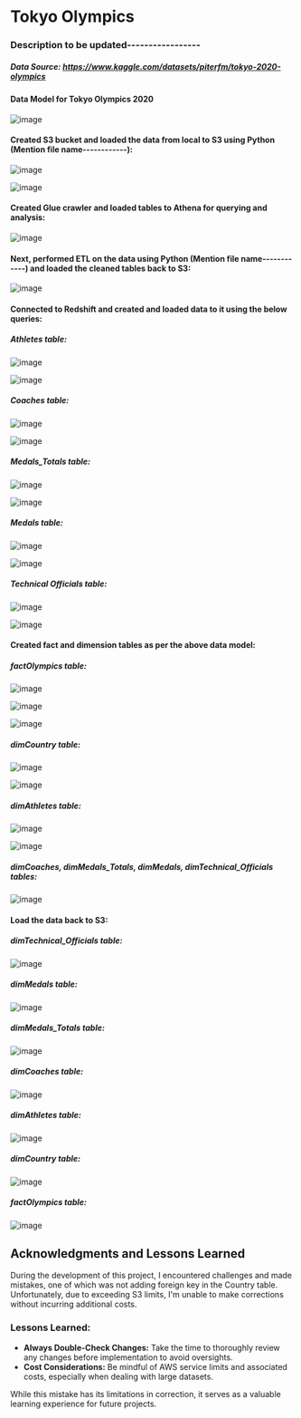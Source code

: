 # Tokyo Olympics

### Description to be updated-----------------

##### Data Source: https://www.kaggle.com/datasets/piterfm/tokyo-2020-olympics

#### Data Model for Tokyo Olympics 2020

![image](https://github.com/Dhiraj0107/tokyo-olympics/assets/118677714/56696120-de81-47fb-9243-f7dcf47247e9)


#### Created S3 bucket and loaded the data from local to S3 using Python (Mention file name------------):

![image](https://github.com/Dhiraj0107/Airbnb-Amsterdam/assets/118677714/b5f115d9-6662-47e1-b27d-08a269e1e83c)

![image](https://github.com/Dhiraj0107/tokyo-olympics/assets/118677714/e8738be0-001d-4ef7-85a6-c2c7bf7a2fe9)


#### Created Glue crawler and loaded tables to Athena for querying and analysis:

![image](https://github.com/Dhiraj0107/tokyo-olympics/assets/118677714/2efd2c5a-ffb6-4c8d-a3e0-a0eca0d22b2e)


#### Next, performed ETL on the data using Python (Mention file name------------) and loaded the cleaned tables back to S3:

![image](https://github.com/Dhiraj0107/tokyo-olympics/assets/118677714/1c107a77-1af1-47c3-9611-311740d9570b)


#### Connected to Redshift and created and loaded data to it using the below queries:


##### Athletes table:

![image](https://github.com/Dhiraj0107/tokyo-olympics/assets/118677714/4ab6a55b-c927-4247-930c-59e4c424e877)

![image](https://github.com/Dhiraj0107/tokyo-olympics/assets/118677714/f92e204a-815b-4d6a-a1d6-0d0277ae6f49)


##### Coaches table:

![image](https://github.com/Dhiraj0107/tokyo-olympics/assets/118677714/6ad41d17-98e8-47a8-81ae-2f09e1b7b2aa)

![image](https://github.com/Dhiraj0107/tokyo-olympics/assets/118677714/d88241c1-686a-4af4-9f8d-5f869fc446da)


##### Medals_Totals table:

![image](https://github.com/Dhiraj0107/tokyo-olympics/assets/118677714/938682b2-bd50-4ca0-bc35-da367f7c13ac)

![image](https://github.com/Dhiraj0107/tokyo-olympics/assets/118677714/c141d87d-11ab-43d9-aa8b-cd9ff6541d57)


##### Medals table:

![image](https://github.com/Dhiraj0107/tokyo-olympics/assets/118677714/b02ad8dc-d035-498e-b6a2-bc73c5b91b53)

![image](https://github.com/Dhiraj0107/tokyo-olympics/assets/118677714/6c67c58f-7a8b-43ff-b1cf-7e417b761a00)


##### Technical Officials table:

![image](https://github.com/Dhiraj0107/tokyo-olympics/assets/118677714/67afbcf6-d80b-43c9-b769-280dee4305c6)

![image](https://github.com/Dhiraj0107/tokyo-olympics/assets/118677714/403024c2-e40c-40d8-8ba9-27bce05fac58)


#### Created fact and dimension tables as per the above data model:


##### factOlympics table:

![image](https://github.com/Dhiraj0107/tokyo-olympics/assets/118677714/98e4bd6f-4b03-4309-a8e8-99e18aba4eaf)

![image](https://github.com/Dhiraj0107/tokyo-olympics/assets/118677714/70aec895-b818-42d3-b4dd-89bbc56d4854)

![image](https://github.com/Dhiraj0107/tokyo-olympics/assets/118677714/93fa2a56-6531-4baa-8ef8-e7aeb9e4b7e8)

##### dimCountry table:

![image](https://github.com/Dhiraj0107/tokyo-olympics/assets/118677714/1e987a4b-a21a-4950-8ab2-52ce06c4898c)

![image](https://github.com/Dhiraj0107/tokyo-olympics/assets/118677714/7bb8ad62-1004-487e-bc93-9424afd6af72)

##### dimAthletes table:

![image](https://github.com/Dhiraj0107/tokyo-olympics/assets/118677714/86abf820-607f-4a6f-8805-511642a16b9b)




![image](https://github.com/Dhiraj0107/tokyo-olympics/assets/118677714/cc016df3-962b-4271-b3a1-9b1129da2471)

##### dimCoaches, dimMedals_Totals, dimMedals, dimTechnical_Officials tables:

![image](https://github.com/Dhiraj0107/tokyo-olympics/assets/118677714/86ee2d85-6d77-4ed4-a474-a1ced7bc53f2)


#### Load the data back to S3:

##### dimTechnical_Officials table:

![image](https://github.com/Dhiraj0107/tokyo-olympics/assets/118677714/c8e814f7-336b-4c75-b59c-8e6b53c42b6d)

##### dimMedals table:

![image](https://github.com/Dhiraj0107/tokyo-olympics/assets/118677714/f7192ec1-d636-457c-9620-9620f40b95d8)

##### dimMedals_Totals table:

![image](https://github.com/Dhiraj0107/tokyo-olympics/assets/118677714/e48abfdc-727a-4060-b578-0068d29e7b62)

##### dimCoaches table:

![image](https://github.com/Dhiraj0107/tokyo-olympics/assets/118677714/f3956e11-456a-4fac-ab1b-31d8aaffe1a7)

##### dimAthletes table:

![image](https://github.com/Dhiraj0107/tokyo-olympics/assets/118677714/ad6b4114-c249-4a6f-897b-93071e5cdce1)

##### dimCountry table:

![image](https://github.com/Dhiraj0107/tokyo-olympics/assets/118677714/56668114-7099-4882-8801-5ed1943c7f96)

##### factOlympics table:

![image](https://github.com/Dhiraj0107/tokyo-olympics/assets/118677714/cc15720c-cee7-4053-8417-2a866a6ae882)


## Acknowledgments and Lessons Learned

During the development of this project, I encountered challenges and made mistakes, one of which was not adding foreign key in the Country table. Unfortunately, due to exceeding S3 limits, I'm unable to make corrections without incurring additional costs.

### Lessons Learned:

- **Always Double-Check Changes:** Take the time to thoroughly review any changes before implementation to avoid oversights.
- **Cost Considerations:** Be mindful of AWS service limits and associated costs, especially when dealing with large datasets.

While this mistake has its limitations in correction, it serves as a valuable learning experience for future projects.

